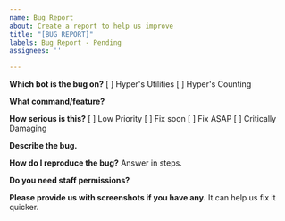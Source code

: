 ```yaml
---
name: Bug Report
about: Create a report to help us improve
title: "[BUG REPORT]"
labels: Bug Report - Pending
assignees: ''

---
```


**Which bot is the bug on?**
[ ] Hyper's Utilities
[ ] Hyper's Counting

**What command/feature?**


**How serious is this?**
[ ] Low Priority
[ ] Fix soon
[ ] Fix ASAP
[ ] Critically Damaging

**Describe the bug.**


**How do I reproduce the bug?**
Answer in steps.


**Do you need staff permissions?**


**Please provide us with screenshots if you have any.**
It can help us fix it quicker.
